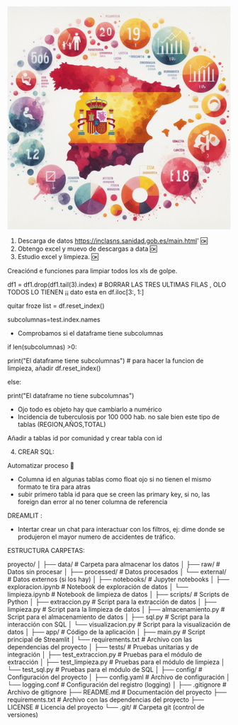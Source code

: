 ![Vista previa del proyecto](https://github.com/ClaraGallardo/Final-Proyect/blob/main/image/_e892beb1-ce74-4650-a16d-0ebd744866fd.jpeg)

1. Descarga de datos https://inclasns.sanidad.gob.es/main.html'  🆗
2. Obtengo excel y muevo de descargas a data 🆗
3. Estudio excel  y limpieza. 🆗

Creaciónd e funciones para limpiar todos los xls de golpe.

df1 = df1.drop(df1.tail(3).index) # BORRAR LAS TRES ULTIMAS FILAS , OLO TODOS LO TIENEN ¡¡
dato esta en df.iloc[3:, 1:]

quitar froze list = df.reset_index()

subcolumnas=test.index.names

- Comprobamos si el dataframe tiene subcolumnas

if len(subcolumnas) >0:

  print("El dataframe tiene subcolumnas") # para hacer la funcion de limpieza, añadir df.reset_index()

else:

  print("El dataframe no tiene subcolumnas")

- Ojo todo es objeto hay que cambiarlo a numérico
- Incidencia de tuberculosis por 100 000 hab. no sale bien este tipo de tablas (REGION,AÑOS,TOTAL)

Añadir a tablas id por comunidad y crear tabla con id

4. CREAR SQL:

Automatizar proceso 🤔

- Columna id en algunas tablas como float ojo si no tienen el mismo formato te tira para atras
- subir primero tabla id para que se creen las primary key, si no, las foreign dan error al no tener columna de referencia

DREAMLIT :

- Intertar crear un chat para interactuar con los filtros, ej: dime donde se produjeron el mayor numero de accidentes de tráfico.

ESTRUCTURA CARPETAS:

proyecto/
│
├── data/                  # Carpeta para almacenar los datos
│   ├── raw/               # Datos sin procesar
│   ├── processed/         # Datos procesados
│   └── external/          # Datos externos (si los hay)
│
├── notebooks/             # Jupyter notebooks
│   ├── exploracion.ipynb  # Notebook de exploración de datos
│   └── limpieza.ipynb     # Notebook de limpieza de datos
│
├── scripts/               # Scripts de Python
│   ├── extraccion.py      # Script para la extracción de datos
│   ├── limpieza.py        # Script para la limpieza de datos
│   ├── almacenamiento.py  # Script para el almacenamiento de datos
│   ├── sql.py             # Script para la interacción con SQL
│   └── visualizacion.py   # Script para la visualización de datos
│
├── app/                   # Código de la aplicación
│   ├── main.py            # Script principal de Streamlit
│   └── requirements.txt    # Archivo con las dependencias del proyecto
│
├── tests/                 # Pruebas unitarias y de integración
│   ├── test_extraccion.py # Pruebas para el módulo de extracción
│   ├── test_limpieza.py   # Pruebas para el módulo de limpieza
│   └── test_sql.py        # Pruebas para el módulo de SQL
│
├── config/                # Configuración del proyecto
│   ├── config.yaml        # Archivo de configuración
│   └── logging.conf       # Configuración del registro (logging)
│
├── .gitignore             # Archivo de gitignore
├── README.md              # Documentación del proyecto
├── requirements.txt       # Archivo con las dependencias del proyecto
├── LICENSE                # Licencia del proyecto
└── .git/                  # Carpeta git (control de versiones)
